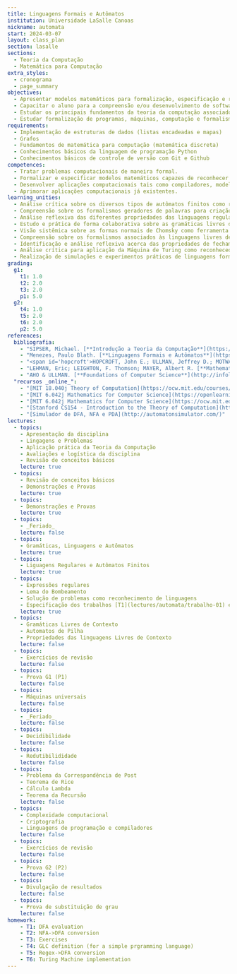 ```yaml
---
title: Linguagens Formais e Autômatos
institution: Universidade LaSalle Canoas
nickname: automata
start: 2024-03-07
layout: class_plan
section: lasalle
sections:
  - Teoria da Computação
  - Matemática para Computação
extra_styles:
  - cronograma
  - page_summary
objectives:
  - Apresentar modelos matemáticos para formalização, especificação e reconhecimento de linguagens computacionais
  - Capacitar o aluno para a compreensão e/ou desenvolvimento de software básico incluindo compiladores e linguagens de programação
  - Estudar os principais fundamentos da teoria da computação associados à computabilidade e solucionabilidade de problemas
  - Estudar formalização de programas, máquinas, computação e formalismos que os definem
requirements:
  - Implementação de estruturas de dados (listas encadeadas e mapas)
  - Grafos
  - Fundamentos de matemática para computação (matemática discreta)
  - Conhecimentos básicos da linguagem de programação Python
  - Conhecimentos básicos de controle de versão com Git e Github
competences:
  - Tratar problemas computacionais de maneira formal. 
  - Formalizar e especificar modelos matemáticos capazes de reconhecer linguagens com base nos conceitos teóricos da computação.
  - Desenvolver aplicações computacionais tais como compiladores, modelagem de sistemas e linguagens de programação.
  - Aprimorar aplicações computacionais já existentes.
learning_unities:
  - Análise crítica sobre os diversos tipos de autômatos finitos como reconhecedores de linguagens.
  - Compreensão sobre os formalismos geradores de palavras para criação de uma linguagem de programação.
  - Análise reflexiva das diferentes propriedades das linguagens regulares.
  - Estudo e prática de forma colaborativa sobre as gramáticas livres de contexto, árvore de derivação e suas simplificações correlacionando e contextualizando com as fases de um compilador.
  - Visão sistêmica sobre as formas normais de Chomsky como ferramenta de padronização de geradores de linguagens.
  - Compreensão sobre os formalismos associados às linguagens livres de contexto para o seu reconhecimento com postura analítica.
  - Identificação e análise reflexiva acerca das propriedades de fechamento e lema do bombeamento das linguagens livres de contexto.
  - Análise crítica para aplicação da Máquina de Turing como reconhecedor de linguagem.
  - Realização de simulações e experimentos práticos de linguagens formais, solucionando problemas de forma individual e cooperativa.
grading:
  g1:
    t1: 1.0
    t2: 2.0
    t3: 2.0
    p1: 5.0
  g2:
    t4: 1.0
    t5: 2.0
    t6: 2.0
    p2: 5.0
references:
  bibliografia:
    - "SIPSER, Michael. [**Introdução a Teoria da Computação**](https://integrada.minhabiblioteca.com.br/#/books/9788522108862/){:target='_blank'}. Cengage Learning. 2015"
    - "Menezes, Paulo Blath. [**Linguagens Formais e Autômatos**](https://integrada.minhabiblioteca.com.br/reader/books/9788577807994){:_target='_blank'}. 6<sup>a</sup> ed. Bookman, 2011."
    - "<span id='hopcroft'>HOPCROFT, John E.; ULLMAN, Jeffrey D.; MOTWANI, Rajeev</span>. **Introdução à Teoria de Autômatos, Linguagens e Computação**. Tradução da 2<sup>a</sup> Ed. Elsevier, 2002."
    - "LEHMAN, Eric; LEIGHTON, F. Thomson; MAYER, Albert R. [**Mathematics for Computer Science**](https://ocw.mit.edu/courses/6-042j-mathematics-for-computer-science-spring-2015/mit6_042js15_textbook.pdf). MIT. 2015"
    - "AHO & ULLMAN. [**Foundations of Computer Science**](http://infolab.stanford.edu/~ullman/focs.html) - fora de catálogo."
  "recursos _online_":
    - "[MIT 18.040j Theory of Computation](https://ocw.mit.edu/courses/18-404j-theory-of-computation-fall-2020/) - Michael Sipser"
    - "[MIT 6.042j Mathematics for Computer Science](https://openlearninglibrary.mit.edu/courses/course-v1:OCW+6.042J+2T2019/course/) - _Unit 1 - Proofs_ (2019)"
    - "[MIT 6.042j Mathematics for Computer Science](https://ocw.mit.edu/courses/6-042j-mathematics-for-computer-science-fall-2010/) - Inclui video aulas (2010)"
    - "[Stanford CS154 - Introduction to the Theory of Computation](https://www.youtube.com/playlist?list=PLjG2IDGftWft9Y11xC0sfgeT5jyTJqB-i) - Omer Reingold (2020)"
    - "[Simulador de DFA, NFA e PDA](http://automatonsimulator.com/)"
lectures:
  - topics:
    - Apresentação da disciplina
    - Lingagens e Problemas
    - Aplicação prática da Teoria da Computação
    - Avaliações e logística da disciplina
    - Revisão de conceitos básicos
    lecture: true
  - topics:
    - Revisão de conceitos básicos
    - Demonstrações e Provas
    lecture: true
  - topics:
    - Demonstrações e Provas
    lecture: true
  - topics:
    - _Feriado_
    lecture: false
  - topics:
    - Gramáticas, Linguagens e Autômatos
    lecture: true
  - topics:
    - Liguagens Regulares e Autômatos Finitos
    lecture: true
  - topics:
    - Expressões regulares
    - Lema do Bombeamento
    - Solução de problemas como reconhecimento de linguagens
    - Especificação dos trabalhos [T1](lectures/automata/trabalho-01) e [T2](lectures/automata/trabalho-02).
    lecture: true
  - topics:
    - Gramáticas Livres de Contexto
    - Automatos de Pilha
    - Propriedades das linguagens Livres de Contexto
    lecture: false
  - topics:
    - Exercícios de revisão
    lecture: false
  - topics:
    - Prova G1 (P1)
    lecture: false
  - topics:
    - Máquinas universais
    lecture: false
  - topics:
    - _Feriado_
    lecture: false
  - topics:
    - Decidibilidade
    lecture: false
  - topics:
    - Redutibilididade
    lecture: false
  - topics:
    - Problema da Correspondência de Post
    - Teorema de Rice
    - Cálculo Lambda
    - Teorema da Recursão
    lecture: false
  - topics:
    - Complexidade computacional
    - Criptografia
    - Linguagens de programação e compiladores
    lecture: false
  - topics:
    - Exercícios de revisão
    lecture: false
  - topics:
    - Prova G2 (P2)
    lecture: false
  - topics:
    - Divulgação de resultados
    lecture: false
  - topics:
    - Prova de substituição de grau
    lecture: false
homework:
    - T1: DFA evaluation
    - T2: NFA->DFA conversion
    - T3: Exercises
    - T4: GLC definition (for a simple prgramming language)
    - T5: Regex->DFA conversion
    - T6: Turing Machine implementation
---
```

